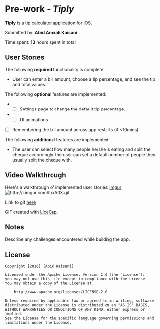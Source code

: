 # Pre-work - *Tiply*

**Tiply** is a tip calculator application for iOS.

Submitted by: **Abid Amirali Kaisani**

Time spent: **13** hours spent in total

## User Stories

The following **required** functionality is complete:

- User can enter a bill amount, choose a tip percentage, and see the tip and total values.

The following **optional** features are implemented:

- * [ ] Settings page to change the default tip percentage.
- * [ ] UI animations
- [ ] Remembering the bill amount across app restarts (if <10mins)

The following **additional** features are implemented:

- The user can select how many people he/she is eating and split the cheque accordingly. the user can set a default number of people they usually split the cheque with.

## Video Walkthrough 

Here's a walkthrough of implemented user stories:
[Imgur](http://i.imgur.com/JLHQnXt.gifv)
<img src='http://i.imgur.com/JLHQnXt.gif' title='Video Walkthrough' width='' alt= 'http://i.imgur.com/ltrkA0X.gif' />

Link to gif [here](http://i.imgur.com/ltrkA0X.gif)

GIF created with [LiceCap](http://www.cockos.com/licecap/).

## Notes

Describe any challenges encountered while building the app.

## License

    Copyright [2016] [Abid Kaisani]

    Licensed under the Apache License, Version 2.0 (the "License");
    you may not use this file except in compliance with the License.
    You may obtain a copy of the License at

        http://www.apache.org/licenses/LICENSE-2.0

    Unless required by applicable law or agreed to in writing, software
    distributed under the License is distributed on an "AS IS" BASIS,
    WITHOUT WARRANTIES OR CONDITIONS OF ANY KIND, either express or implied.
    See the License for the specific language governing permissions and
    limitations under the License.